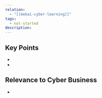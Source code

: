 ```yaml
---
relation:
  - "[[mokai-cyber-learning]]"
tags:
  - not-started
description:
---
```


## Key Points
-
-

## Relevance to Cyber Business
-
